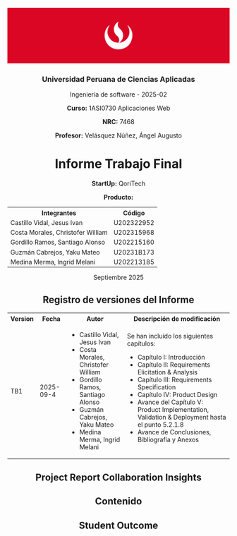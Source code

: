 ![alt text](Resources/Banner-UPC.png)

<div align= "center">

### Universidad Peruana de Ciencias Aplicadas

Ingeniería de software - 2025-02

**Curso:** 1ASI0730 Aplicaciones Web

**NRC:** 7468

**Profesor:** Velásquez Núñez, Ángel Augusto

# Informe Trabajo Final

**StartUp:** QoriTech

**Producto:**

<table align="center"> 
<tr>
<th>Integrantes</th>
<th>Código</th>
</tr> 
<tr>
<td>Castillo Vidal, Jesus Ivan</td>
<td>U202322952</td>
</tr> 
<tr>
<td>Costa Morales, Christofer William</td>
<td>U202315968</td>
</tr> 
<tr>
<td>Gordillo Ramos, Santiago Alonso </td>
<td>U202215160</td>
</tr> 
<tr>
<td>Guzmán Cabrejos, Yaku Mateo </td>
<td>U20231B173</td>
</tr> 
<tr>
<td>Medina Merma, Ingrid Melani </td>
<td>U202213185</td>
</tr>

</table>

<div> Septiembre 2025 </div>

<!--* informacion sobre el proyecto -->

## Registro de versiones del Informe

<table>
  <tr>
    <th>Version</th>
    <th>Fecha</th>
    <th>Autor</th>
    <th>Descripción de modificación </th>
  </tr>
  <tr>
    <td>TB1</td>
    <td>2025-09-4</td>
    <td> <ul> <li>Castillo Vidal, Jesus Ivan</li> <li>Costa Morales, Christofer William</li> <li> Gordillo Ramos, Santiago Alonso </li><li>Guzmán Cabrejos, Yaku Mateo</li><li>Medina Merma, Ingrid Melani</li></ul></td>
    <td> Se han incluído los siguientes capítulos:
        <ul>
          <li>Capítulo I: Introducción</li>
          <li>Capítulo II: Requirements Elicitation & Analysis</li>
          <li>Capítulo III: Requirements Specification</li>
          <li>Capítulo IV: Product Design</li>
          <li>Avance del Capítulo V: Product Implementation, Validation & Deployment hasta el punto 5.2.1.8</li>
          <li>Avance de Conclusiones, Bibliografía y Anexos</li>
        </ul></td>
  </tr>
  
</table>

## Project Report Collaboration Insights

## Contenido

## Student Outcome
